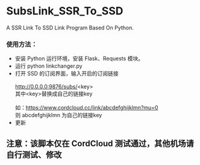 # SubsLink_SSR_To_SSD
A SSR Link To SSD Link Program Based On Python.

### 使用方法：
- 安装 Python 运行环境，安装 Flask、Requests 模块。
- 运行 python linkchanger.py
- 打开 SSD 的订阅界面，输入开启的订阅链接 <br><br>
  http://0.0.0.0:9876/subs/<key\> <br>
  其中<key\>替换成自己的链接key <br><br>
  如：https://www.cordcloud.cc/link/abcdefghijklmn?mu=0 <br>
  则 abcdefghijklmn 为自己的链接key <br>
- 更新

## 注意：该脚本仅在 CordCloud 测试通过，其他机场请自行测试、修改
